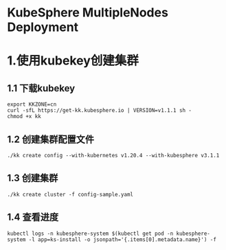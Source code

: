 # KubeSphere MultipleNodes Deployment

# 1.使用kubekey创建集群
## 1.1 下载kubekey
```
export KKZONE=cn
curl -sfL https://get-kk.kubesphere.io | VERSION=v1.1.1 sh -
chmod +x kk
```

## 1.2 创建集群配置文件
```
./kk create config --with-kubernetes v1.20.4 --with-kubesphere v3.1.1
```

## 1.3 创建集群
```
./kk create cluster -f config-sample.yaml
```

## 1.4 查看进度
```
kubectl logs -n kubesphere-system $(kubectl get pod -n kubesphere-system -l app=ks-install -o jsonpath='{.items[0].metadata.name}') -f
```